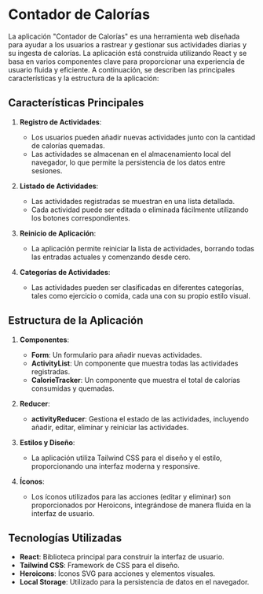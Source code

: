# Contador de Calorías

La aplicación "Contador de Calorías" es una herramienta web diseñada para ayudar a los usuarios a rastrear y gestionar sus actividades diarias y su ingesta de calorías. La aplicación está construida utilizando React y se basa en varios componentes clave para proporcionar una experiencia de usuario fluida y eficiente. A continuación, se describen las principales características y la estructura de la aplicación:

## Características Principales
1. **Registro de Actividades**:
   - Los usuarios pueden añadir nuevas actividades junto con la cantidad de calorías quemadas.
   - Las actividades se almacenan en el almacenamiento local del navegador, lo que permite la persistencia de los datos entre sesiones.

2. **Listado de Actividades**:
   - Las actividades registradas se muestran en una lista detallada.
   - Cada actividad puede ser editada o eliminada fácilmente utilizando los botones correspondientes.

3. **Reinicio de Aplicación**:
   - La aplicación permite reiniciar la lista de actividades, borrando todas las entradas actuales y comenzando desde cero.

4. **Categorías de Actividades**:
   - Las actividades pueden ser clasificadas en diferentes categorías, tales como ejercicio o comida, cada una con su propio estilo visual.

## Estructura de la Aplicación
1. **Componentes**:
   - **Form**: Un formulario para añadir nuevas actividades.
   - **ActivityList**: Un componente que muestra todas las actividades registradas.
   - **CalorieTracker**: Un componente que muestra el total de calorías consumidas y quemadas.

2. **Reducer**:
   - **activityReducer**: Gestiona el estado de las actividades, incluyendo añadir, editar, eliminar y reiniciar las actividades.

3. **Estilos y Diseño**:
   - La aplicación utiliza Tailwind CSS para el diseño y el estilo, proporcionando una interfaz moderna y responsive.

4. **Íconos**:
   - Los íconos utilizados para las acciones (editar y eliminar) son proporcionados por Heroicons, integrándose de manera fluida en la interfaz de usuario.

## Tecnologías Utilizadas

- **React**: Biblioteca principal para construir la interfaz de usuario.
- **Tailwind CSS**: Framework de CSS para el diseño.
- **Heroicons**: Íconos SVG para acciones y elementos visuales.
- **Local Storage**: Utilizado para la persistencia de datos en el navegador.
